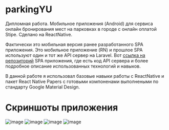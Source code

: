 # parkingYU
Дипломная работа. Мобильное приложения (Android) для сервиса онлайн бронирования мест на парковках в городе с онлайн оплатой Stipe. Сделано на ReactNative.  

Фактически это мобильная версия ранее разработанного SPA приложения. Это мобильное приложение (RN) и прошлое SPA используют один и тот же API сервер на Laravel. Вот [ссылка на репозиторий](https://github.com/littlegirl-yar/parking-web) SPA приложения, где есть код API сервера и более подробное описание использованных технологий и навыков.  

В данной работе я использовал базовые навыки работы с ReactNative и пакет React Native Papers с готовыми компоненами выполнеными по стандарту Google Material Design.
# Скриншоты приложения
![image](https://github.com/littlegirl-yar/parkingYU/assets/59262478/a177fb41-7784-4f32-b523-ea65a27d5685)
![image](https://github.com/littlegirl-yar/parkingYU/assets/59262478/a9b4db4b-204f-4e65-a105-50de6e201304)
![image](https://github.com/littlegirl-yar/parkingYU/assets/59262478/30e1f99d-a373-416b-ba8b-51ca9f4a7c9a)
![image](https://github.com/littlegirl-yar/parkingYU/assets/59262478/a5d80495-fa86-408f-a399-5c1cc0b2f9ce)

